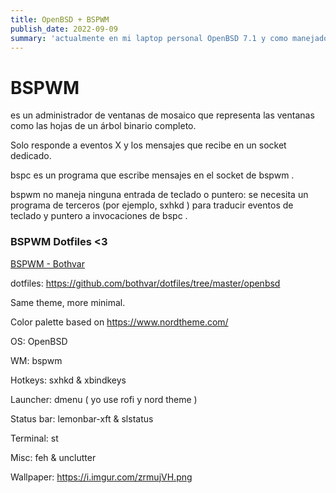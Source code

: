 ```yaml
---
title: OpenBSD + BSPWM 
publish_date: 2022-09-09
summary: 'actualmente en mi laptop personal OpenBSD 7.1 y como manejador de ventana ya tengo mucho usando entre BSPWM y DWM aqui les dejos screenshot y los dotfiles.. enjoy!'
---
```

# BSPWM 

es un administrador de ventanas de mosaico que representa las ventanas como las hojas de un árbol binario completo.

Solo responde a eventos X y los mensajes que recibe en un socket dedicado.

bspc es un programa que escribe mensajes en el socket de bspwm .

bspwm no maneja ninguna entrada de teclado o puntero: se necesita un programa de terceros (por ejemplo, sxhkd ) para traducir eventos de teclado y puntero a invocaciones de bspc .

### BSPWM Dotfiles  <3

[BSPWM - Bothvar](https://github.com/bothvar/dotfiles.git)

dotfiles: https://github.com/bothvar/dotfiles/tree/master/openbsd

Same theme, more minimal.

Color palette based on https://www.nordtheme.com/

OS: OpenBSD

WM: bspwm

Hotkeys: sxhkd & xbindkeys

Launcher: dmenu ( yo use rofi y nord theme )

Status bar: lemonbar-xft & slstatus

Terminal: st

Misc: feh & unclutter

Wallpaper: https://i.imgur.com/zrmujVH.png




